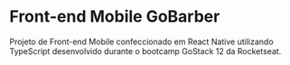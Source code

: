 # Front-end Mobile GoBarber

Projeto de Front-end Mobile confeccionado em React Native utilizando TypeScript
desenvolvido durante o bootcamp GoStack 12 da Rocketseat.
